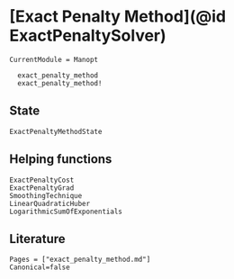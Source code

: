 # [Exact Penalty Method](@id ExactPenaltySolver)

```@meta
CurrentModule = Manopt
```

```@docs
  exact_penalty_method
  exact_penalty_method!
```

## State

```@docs
ExactPenaltyMethodState
```

## Helping functions

```@docs
ExactPenaltyCost
ExactPenaltyGrad
SmoothingTechnique
LinearQuadraticHuber
LogarithmicSumOfExponentials
```


## Literature

```@bibliography
Pages = ["exact_penalty_method.md"]
Canonical=false
```
